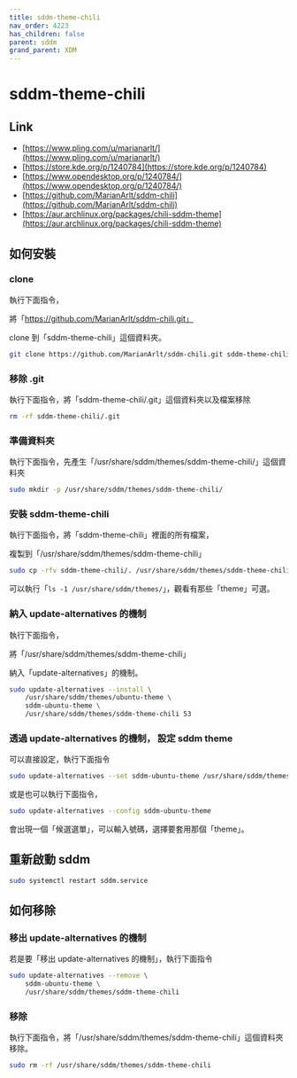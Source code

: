 ```yaml
---
title: sddm-theme-chili
nav_order: 4223
has_children: false
parent: sddm
grand_parent: XDM
---
```



# sddm-theme-chili


## Link

* [https://www.pling.com/u/marianarlt/](https://www.pling.com/u/marianarlt/)
* [https://store.kde.org/p/1240784](https://store.kde.org/p/1240784)
* [https://www.opendesktop.org/p/1240784/](https://www.opendesktop.org/p/1240784/)
* [https://github.com/MarianArlt/sddm-chili](https://github.com/MarianArlt/sddm-chili)
* [https://aur.archlinux.org/packages/chili-sddm-theme](https://aur.archlinux.org/packages/chili-sddm-theme)




## 如何安裝


### clone

執行下面指令，

將「https://github.com/MarianArlt/sddm-chili.git」

clone 到「sddm-theme-chili」這個資料夾。

``` sh
git clone https://github.com/MarianArlt/sddm-chili.git sddm-theme-chili
```


### 移除 .git

執行下面指令，將「sddm-theme-chili/.git」這個資料夾以及檔案移除

``` sh
rm -rf sddm-theme-chili/.git
```


### 準備資料夾

執行下面指令，先產生「/usr/share/sddm/themes/sddm-theme-chili/」這個資料夾

``` sh
sudo mkdir -p /usr/share/sddm/themes/sddm-theme-chili/
```


### 安裝 sddm-theme-chili

執行下面指令，將「sddm-theme-chili」裡面的所有檔案，

複製到「/usr/share/sddm/themes/sddm-theme-chili」

``` sh
sudo cp -rfv sddm-theme-chili/. /usr/share/sddm/themes/sddm-theme-chili
```

可以執行「`ls -1 /usr/share/sddm/themes/`」，觀看有那些「theme」可選。


### 納入 update-alternatives 的機制

執行下面指令，

將「/usr/share/sddm/themes/sddm-theme-chili」

納入「update-alternatives」的機制。

``` sh
sudo update-alternatives --install \
	/usr/share/sddm/themes/ubuntu-theme \
	sddm-ubuntu-theme \
	/usr/share/sddm/themes/sddm-theme-chili 53
```


### 透過 update-alternatives 的機制， 設定 sddm theme

可以直接設定，執行下面指令

``` sh
sudo update-alternatives --set sddm-ubuntu-theme /usr/share/sddm/themes/sddm-theme-chili
```

或是也可以執行下面指令，

``` sh
sudo update-alternatives --config sddm-ubuntu-theme
```

會出現一個「候選選單」，可以輸入號碼，選擇要套用那個「theme」。


## 重新啟動 sddm

``` sh
sudo systemctl restart sddm.service
```




## 如何移除


### 移出 update-alternatives 的機制

若是要「移出 update-alternatives 的機制」，執行下面指令

``` sh
sudo update-alternatives --remove \
	sddm-ubuntu-theme \
	/usr/share/sddm/themes/sddm-theme-chili
```


### 移除

執行下面指令，將「/usr/share/sddm/themes/sddm-theme-chili」這個資料夾移除。

``` sh
sudo rm -rf /usr/share/sddm/themes/sddm-theme-chili
```
